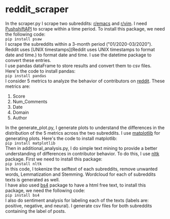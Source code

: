 # reddit_scraper
In the scraper.py I scrape two subreddits: [r/emacs](https://www.reddit.com/r/emacs/) and [r/vim](https://www.reddit.com/r/vim/). I need [PushshiftAPI](https://github.com/pushshift/api) to scrape within a time period.
To install this package, we need the following code:  
 ```pip install psaw ```  
 I scrape the subreddits within a 3-month period ("01/2020-03/2020").
 Reddit uses [UNIX timestamps](Reddit uses UNIX timestamps to format date and time.) to format date and time. I use the datetime package to convert these entries.  
 I use pandas dataFrame to store results and convert them to csv files. Here's the code to install pandas:  
  ```pip install pandas ```  
I consider 5 metrics to analyze the behavior of contributors on [reddit](reddit.com). These metrics are:  
1. Score
2. Num_Comments
3. Date
4. Domain
5. Author  

In the generate_plot.py, I generate plots to understand the differences in the distribution of the 5 metrics across the two subreddits. I use [matplotlib](https://matplotlib.org/) for generating plots. Here's the code to install matplotlib:  
```pip install matplotlib ```  
Then in additional_analysis.py, I do simple text mining to provide a better understanding of differences in contributor behavior. To do this, I use [nltk](www.nltk.org
) package. First we need to install this package:   
 ```pip install nltk ```    
In this code, I tokenize the selftext of each subreddits, remove unwanted words, Lemmatization and Stemming. Wordcloud for each of subreddits texts is generated as well.  
I have also used [bs4](https://pypi.org/project/beautifulsoup4/) package to have a html free text, to install this package, we need the following code:  
 ```pip install bs4 ```  
I also do sentiment analysis for labeling each of the texts (labels are: positive, negative, and neural). I generate csv files for both subreddits containing the label of posts.
